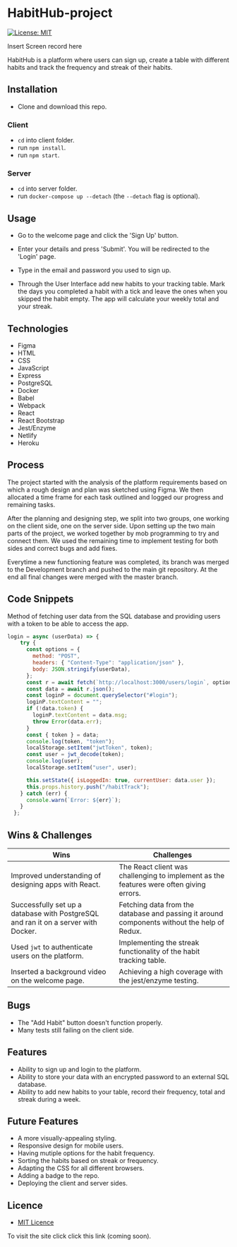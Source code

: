 # HabitHub-project

[![License: MIT](https://img.shields.io/badge/Licence-MIT-green.svg)](https://opensource.org/licenses/MIT)

Insert Screen record here

HabitHub is a platform where users can sign up, create a table with different habits and track the frequency and streak of their habits.

## Installation

* Clone and download this repo.

### Client 

* `cd` into client folder.
* run `npm install`.
* run `npm start`.

### Server

* `cd` into server folder.
* run `docker-compose up --detach` (the `--detach` flag is optional).

## Usage 

* Go to the welcome page and click the 'Sign Up' button.

* Enter your details and press 'Submit'. You will be redirected to the 'Login' page.

* Type in the email and password you used to sign up.

* Through the User Interface add new habits to your tracking table. Mark the days you completed a habit with a tick and leave the ones when you skipped the habit empty. The app will calculate your weekly total and your streak.


## Technologies

* Figma
* HTML
* CSS
* JavaScript
* Express
* PostgreSQL
* Docker
* Babel
* Webpack
* React
* React Bootstrap
* Jest/Enzyme
* Netlify
* Heroku


## Process

The project started with the analysis of the platform requirements based on which a rough design and plan was sketched using Figma. We then allocated a time frame for each task outlined and logged our progress and remaining tasks.

After the planning and designing step, we split into two groups, one working on the client side, one on the server side. Upon setting up the two main parts of the project, we worked together by mob programming to try and connect them. We used the remaining time to implement testing for both sides and correct bugs and add fixes.

Everytime a new functioning feature was completed, its branch was merged to the Development branch and pushed to the main git repository. At the end all final changes were merged with the master branch.

## Code Snippets

Method of fetching user data from the SQL database and providing users with a token to be able to access the app.

```JavaScript
login = async (userData) => {
    try {
      const options = {
        method: "POST",
        headers: { "Content-Type": "application/json" },
        body: JSON.stringify(userData),
      };
      const r = await fetch(`http://localhost:3000/users/login`, options);
      const data = await r.json();
      const loginP = document.querySelector("#login");
      loginP.textContent = "";
      if (!data.token) {
        loginP.textContent = data.msg;
        throw Error(data.err);
      }
      const { token } = data;
      console.log(token, "token");
      localStorage.setItem("jwtToken", token);
      const user = jwt_decode(token);
      console.log(user);
      localStorage.setItem("user", user);

      this.setState({ isLoggedIn: true, currentUser: data.user });
      this.props.history.push("/habitTrack");
    } catch (err) {
      console.warn(`Error: ${err}`);
    }
  };
```

## Wins & Challenges

Wins | Challenges
------------ | -------------
Improved understanding of designing apps with React. | The React client was challenging to implement as the features were often giving errors.
Successfully set up a database with PostgreSQL and ran it on a server with Docker. | Fetching data from the database and passing it around components without the help of Redux.
Used `jwt` to authenticate users on the platform. | Implementing the streak functionality of the habit tracking table.
Inserted a background video on the welcome page. | Achieving a high coverage with the jest/enzyme testing.

## Bugs

* The "Add Habit" button doesn't function properly.
* Many tests still failing on the client side.

## Features

* Ability to sign up and login to the platform.
* Ability to store your data with an encrypted password to an external SQL database.
* Ability to add new habits to your table, record their frequency, total and streak during a week.

## Future Features

* A more visually-appealing styling.
* Responsive design for mobile users.
* Having mutiple options for the habit frequency.
* Sorting the habits based on streak or frequency.
* Adapting the CSS for all different browsers.
* Adding a badge to the repo.
* Deploying the client and server sides.

## Licence

* [MIT Licence](https://opensource.org/licenses/mit-license.php)

To visit the site click click this link (coming soon).